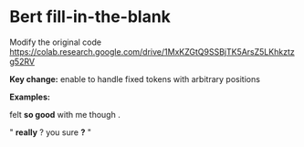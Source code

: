 # Bert fill-in-the-blank

Modify the original code https://colab.research.google.com/drive/1MxKZGtQ9SSBjTK5ArsZ5LKhkztzg52RV

**Key change:** enable to handle fixed tokens with arbitrary positions

**Examples:**

felt **so good** with me though .

" **really** ? you sure **?** "
